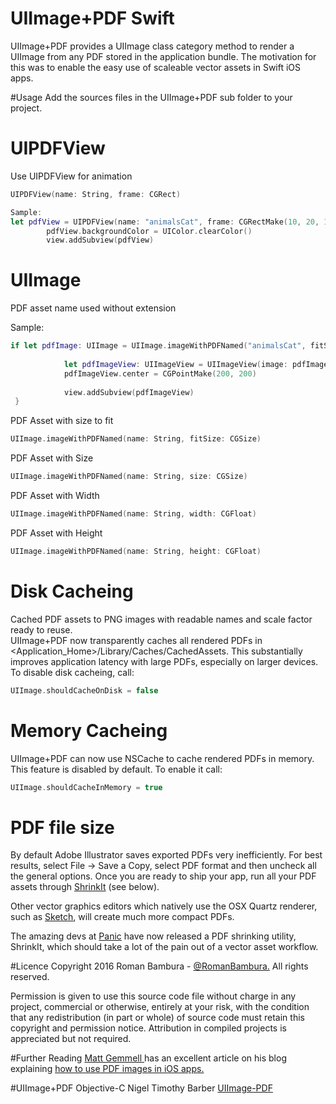 # UIImage+PDF Swift
UIImage+PDF provides a UIImage class category method to render a UIImage from any PDF stored in the application bundle. The motivation for this was to enable the easy use of scaleable vector assets in Swift iOS apps.

#Usage
Add the sources files in the UIImage+PDF sub folder to your project.

# UIPDFView
Use UIPDFView for animation
```swift
UIPDFView(name: String, frame: CGRect)

Sample: 
let pdfView = UIPDFView(name: "animalsCat", frame: CGRectMake(10, 20, 100, 100))
        pdfView.backgroundColor = UIColor.clearColor()
        view.addSubview(pdfView)
```

# UIImage 
PDF asset name used without extension

Sample: 
```swift
if let pdfImage: UIImage = UIImage.imageWithPDFNamed("animalsCat", fitSize: CGSizeMake(100, 100)){
            
            let pdfImageView: UIImageView = UIImageView(image: pdfImage)
            pdfImageView.center = CGPointMake(200, 200)
            
            view.addSubview(pdfImageView)
 }
```
PDF Asset with size to fit
```swift
UIImage.imageWithPDFNamed(name: String, fitSize: CGSize)
```


PDF Asset with Size
```swift
UIImage.imageWithPDFNamed(name: String, size: CGSize)
```

PDF Asset with Width
```swift
UIImage.imageWithPDFNamed(name: String, width: CGFloat)
```

PDF Asset with Height
```swift
UIImage.imageWithPDFNamed(name: String, height: CGFloat)
```

# Disk Cacheing 
Cached PDF assets to PNG images with readable names and scale factor ready to reuse.<br/>
UIImage+PDF now transparently caches all rendered PDFs in <Application_Home>/Library/Caches/CachedAssets. This substantially improves application latency with large PDFs, especially on larger devices. To disable disk cacheing, call:
```swift
UIImage.shouldCacheOnDisk = false
```

# Memory Cacheing
UIImage+PDF can now use NSCache to cache rendered PDFs in memory. This feature is disabled by default. To enable it call:
```swift
UIImage.shouldCacheInMemory = true
```

# PDF file size
By default Adobe Illustrator saves exported PDFs very inefficiently. For best results, select File -> Save a Copy, select PDF format and then uncheck all the general options. Once you are ready to ship your app, run all your PDF assets through <a href="https://panic.com/blog/shrinkit-1-0/">ShrinkIt</a> (see below).

Other vector graphics editors which natively use the OSX Quartz renderer, such as <a href="http://www.sketchapp.com">Sketch</a>, will create much more compact PDFs.

The amazing devs at <a href="http://www.panic.com">Panic</a> have now released a PDF shrinking utility, ShrinkIt, which should take a lot of the pain out of a vector asset workflow.

#Licence
Copyright 2016 Roman Bambura - <a href="http://sonettic.com">@RomanBambura.</a> All rights reserved.

Permission is given to use this source code file without charge in any project, commercial or otherwise, entirely at your risk, with the condition that any redistribution (in part or whole) of source code must retain this copyright and permission notice. Attribution in compiled projects is appreciated but not required.

#Further Reading
<a href="https://twitter.com/mattgemmell">Matt Gemmell </a> has an excellent article on his blog explaining <a href="http://mattgemmell.com/using-pdf-images-in-ios-apps/">how to use PDF images in iOS apps.</a>

#UIImage+PDF Objective-C
Nigel Timothy Barber <a href="https://github.com/mindbrix/UIImage-PDF">UIImage-PDF</a>
